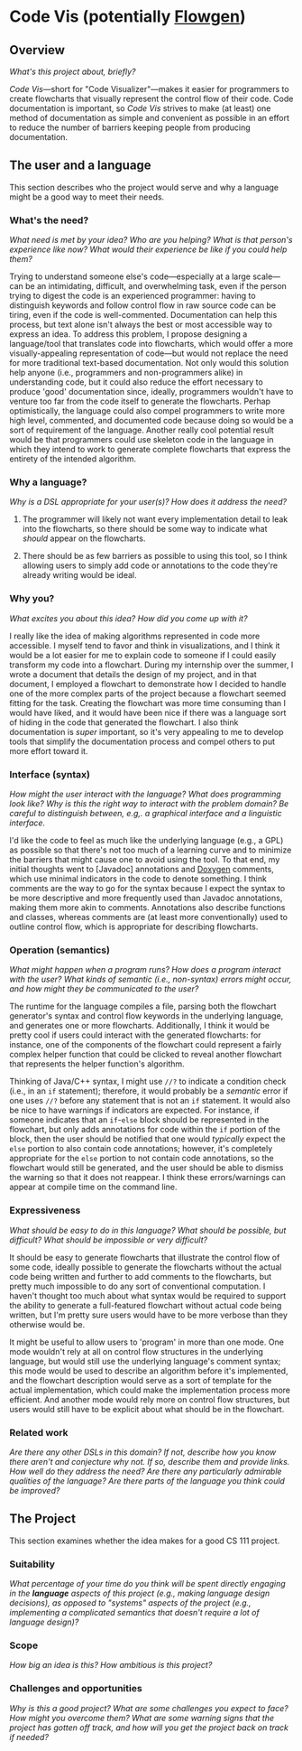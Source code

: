 # Code Vis (potentially [Flowgen])

## Overview
_What's this project about, briefly?_

_Code Vis_&mdash;short for "Code Visualizer"&mdash;makes it easier for programmers
to create flowcharts that visually represent the control flow of their code.
Code documentation is important, so _Code Vis_ strives to make (at least) one method
of documentation as simple and convenient as possible in an effort to
reduce the number of barriers keeping people from producing documentation.

## The user and a language
This section describes who the project would serve and why a language might be a
good way to meet their needs.


### What's the need?
_What need is met by your idea? Who are you helping? What is that person's
experience like now? What would their experience be like if you could help 
them?_

Trying to understand someone else's code&mdash;especially at a large scale&mdash;can be
an intimidating, difficult, and overwhelming task, even if the person trying to digest the code
is an experienced programmer: having to distinguish keywords and follow control flow
in raw source code can be tiring, even if the code is well-commented.
Documentation can help this process, but text alone isn't always the best
or most accessible way to express an idea. To address this problem,
I propose designing a language/tool that translates code into flowcharts,
which would offer a more visually-appealing representation of code&mdash;but
would not replace the need for more traditional text-based documentation.
Not only would this solution help anyone (i.e., programmers and non-programmers alike)
in understanding code, but it could also reduce the effort necessary
to produce 'good' documentation since, ideally, programmers
wouldn't have to venture too far from the code itself to generate the flowcharts.
Perhap optimistically, the language could also compel programmers
to write more high level, commented, and documented code
because doing so would be a sort of requirement of the language.
Another really cool potential result would be that programmers could use skeleton code
in the language in which they intend to work
to generate complete flowcharts that express the entirety of the intended algorithm.

### Why a language?
_Why is a DSL appropriate for your user(s)? How does it address the need?_

1. The programmer will likely not want every implementation detail
to leak into the flowcharts, so there should be some way to indicate
what _should_ appear on the flowcharts.

2. There should be as few barriers as possible to using this tool,
so I think allowing users to simply add code or annotations
to the code they're already writing would be ideal.

### Why you?
_What excites you about this idea? How did you come up with it?_

I really like the idea of making algorithms represented in code more accessible.
I myself tend to favor and think in visualizations,
and I think it would be a lot easier for me to explain code to someone
if I could easily transform my code into a flowchart.
During my internship over the summer, I wrote a document that details
the design of my project, and in that document, I employed a flowchart
to demonstrate how I decided to handle one of the more complex parts of the project
because a flowchart seemed fitting for the task.
Creating the flowchart was more time consuming than I would have liked,
and it would have been nice if there was a language sort of hiding in the code
that generated the flowchart. I also think documentation is _super_ important,
so it's very appealing to me to develop tools that simplify the documentation process
and compel others to put more effort toward it.

### Interface (syntax)
_How might the user interact with the language? What does programming look 
like? Why is this the right way to interact with the problem domain? Be careful
to distinguish between, e.g,. a graphical interface and a linguistic interface._ 

I'd like the code to feel as much like the underlying language (e.g., a GPL) as possible
so that there's not too much of a learning curve and to minimize the barriers
that might cause one to avoid using the tool. To that end,
my initial thoughts went to [Javadoc] annotations and [Doxygen] comments,
which use minimal indicators in the code to denote something.
I think comments are the way to go for the syntax because
I expect the syntax to be more descriptive and more frequently used than Javadoc annotations,
making them more akin to comments. Annotations also describe functions and classes,
whereas comments are (at least more conventionally) used to outline control flow,
which is appropriate for describing flowcharts.

### Operation (semantics)
_What might happen when a program runs? How does a program interact with the
user? What kinds of semantic (i.e., non-syntax) errors might occur, and how 
might they be communicated to the user?_

The runtime for the language compiles a file, parsing both the flowchart generator's syntax
and control flow keywords in the underlying language, and generates one or more flowcharts.
Additionally, I think it would be pretty cool if users could interact
with the generated flowcharts: for instance, one of the components of the flowchart
could represent a fairly complex helper function that could be clicked
to reveal another flowchart that represents the helper function's algorithm.

Thinking of Java/C++ syntax, I might use `//?` to indicate a condition check
(i.e., in an `if` statement); therefore, it would probably be a _semantic_ error
if one uses `//?` before any statement that is not an `if` statement.
It would also be nice to have warnings if indicators are expected.
For instance, if someone indicates that an `if`-`else` block should be
represented in the flowchart, but only adds annotations for code
within the `if` portion of the block, then the user should be notified that
one would _typically_ expect the `else` portion to also contain code annotations;
however, it's completely appropriate for the `else` portion to not contain code annotations,
so the flowchart would still be generated, and the user should be able to dismiss
the warning so that it does not reappear. I think these errors/warnings can appear
at compile time on the command line.

### Expressiveness
_What should be easy to do in this language? What should be possible, but
difficult? What should be impossible or very difficult?_

It should be easy to generate flowcharts that illustrate the control flow of some code,
ideally possible to generate the flowcharts without the actual code being written
and further to add comments to the flowcharts,
but pretty much impossible to do any sort of conventional computation.
I haven't thought too much about what syntax would be required to support
the ability to generate a full-featured flowchart without actual code being written,
but I'm pretty sure users would have to be more verbose than they otherwise would be.

It might be useful to allow users to 'program' in more than one mode.
One mode wouldn't rely at all on control flow structures
in the underlying language, but would still use the underlying language's
comment syntax; this mode would be used to describe an algorithm
before it's implemented, and the flowchart description would serve
as a sort of template for the actual implementation,
which could make the implementation process more efficient.
And another mode would rely more on control flow structures,
but users would still have to be explicit about what should be in the flowchart.

### Related work
_Are there any other DSLs in this domain? If not, describe how you know there
aren't and conjecture why not. If so, describe them and provide links. How well 
do they address the need? Are there any particularly admirable qualities of the
language? Are there parts of the language you think could be improved?_


## The Project
This section examines whether the idea makes for a good CS 111 project.


### Suitability
_What percentage of your time do you think will be spent directly engaging in
the **language** aspects of this project (e.g., making language design
decisions), as opposed to "systems" aspects of the project (e.g., implementing a
complicated semantics that doesn't require a lot of language design)?_


### Scope
_How big an idea is this? How ambitious is this project?_


### Challenges and opportunities
_Why is this a good project? What are some challenges you expect to face? How
might you overcome them? What are some warning signs that the project has gotten
off track, and how will you get the project back on track if needed?_

[Doxygen]: https://en.wikipedia.org/wiki/Doxygen
[Flowgen]: http://jlopezvi.github.io/Flowgen/index.html
